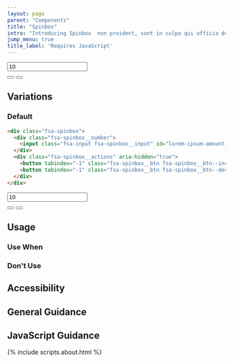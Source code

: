 ```yaml
---
layout: page
parent: "Components"
title: "Spinbox"
intro: "Introducing Spinbox  non proident, sunt in culpa qui officia deserunt mollit anim id est laborum."
jump_menu: true
title_label: 'Requires JavaScript'
---
```


<div class="ds-preview">
  <div class="fsa-spinbox">
    <div class="fsa-spinbox__number">
      <input class="fsa-input fsa-spinbox__input" id="lorem-ipsum-amount__1234sdfbu" name="lorem-ipsum-amount__1234sdfbu" type="number" value="10">
    </div>
    <div class="fsa-spinbox__actions" aria-hidden="true">
      <button tabindex="-1" class="fsa-spinbox__btn fsa-spinbox__btn--increment" type="button" data-behavior="spinbox-spin" title="Increase"></button>
      <button tabindex="-1" class="fsa-spinbox__btn fsa-spinbox__btn--decrement" type="button" data-behavior="spinbox-spin" title="Decrease"></button>
    </div>
  </div>
</div>

## Variations

### Default

```html
<div class="fsa-spinbox">
  <div class="fsa-spinbox__number">
    <input class="fsa-input fsa-spinbox__input" id="lorem-ipsum-amount__2345fhgjpoiu" name="lorem-ipsum-amount__2345fhgjpoiu" type="number" value="10">
  </div>
  <div class="fsa-spinbox__actions" aria-hidden="true">
    <button tabindex="-1" class="fsa-spinbox__btn fsa-spinbox__btn--increment" type="button" data-behavior="spinbox-spin" title="Increase"></button>
    <button tabindex="-1" class="fsa-spinbox__btn fsa-spinbox__btn--decrement" type="button" data-behavior="spinbox-spin" title="Decrease"></button>
  </div>
</div>
```
<div class="ds-preview">
  <div class="fsa-spinbox">
    <div class="fsa-spinbox__number">
      <input class="fsa-input fsa-spinbox__input" id="lorem-ipsum-amount__2345fhgjpoiu" name="lorem-ipsum-amount__2345fhgjpoiu" type="number" value="10">
    </div>
    <div class="fsa-spinbox__actions" aria-hidden="true">
      <button tabindex="-1" class="fsa-spinbox__btn fsa-spinbox__btn--increment" type="button" data-behavior="spinbox-spin" title="Increase"></button>
      <button tabindex="-1" class="fsa-spinbox__btn fsa-spinbox__btn--decrement" type="button" data-behavior="spinbox-spin" title="Decrease"></button>
    </div>
  </div>
</div>

## Usage

### Use When


### Don't Use

## Accessibility

## General Guidance

## JavaScript Guidance

{% include scripts.about.html %}
